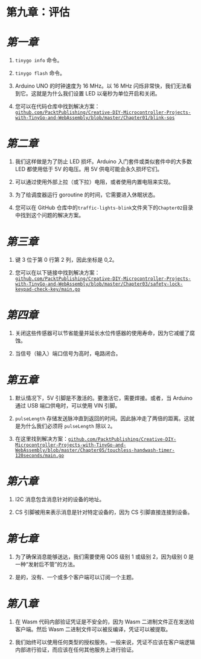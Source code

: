 # 第九章：评估

# *第一章*

1.  `tinygo info` 命令。

1.  `tinygo flash` 命令。

1.  Arduino UNO 的时钟速度为 16 MHz。以 16 MHz 闪烁非常快，我们无法看到它。这就是为什么我们设置 LED 以毫秒为单位开启和关闭。

1.  您可以在代码仓库中找到解决方案：[`github.com/PacktPublishing/Creative-DIY-Microcontroller-Projects-with-TinyGo-and-WebAssembly/blob/master/Chapter01/blink-sos`](https://github.com/PacktPublishing/Creative-DIY-Microcontroller-Projects-with-TinyGo-and-WebAssembly/blob/master/Chapter01/blink-sos)

# *第二章*

1.  我们这样做是为了防止 LED 损坏。Arduino 入门套件或类似套件中的大多数 LED 都使用低于 5V 的电压。用 5V 供电可能会永久损坏它们。

1.  可以通过使用外部上拉（或下拉）电阻，或者使用内置电阻来实现。

1.  为了给调度器运行 goroutine 的时间，它需要进入休眠状态。

1.  您可以在 GitHub 仓库中的`traffic-lights-blink`文件夹下的`Chapter02`目录中找到这个问题的解决方案。

# *第三章*

1.  键 3 位于第 0 行第 2 列，因此坐标是 0,2。

1.  您可以在以下链接中找到解决方案：[`github.com/PacktPublishing/Creative-DIY-Microcontroller-Projects-with-TinyGo-and-WebAssembly/blob/master/Chapter03/safety-lock-keypad-check-key/main.go`](https://github.com/PacktPublishing/Creative-DIY-Microcontroller-Projects-with-TinyGo-and-WebAssembly/blob/master/Chapter03/safety-lock-keypad-check-key/main.go)

# *第四章*

1.  关闭这些传感器可以节省能量并延长水位传感器的使用寿命，因为它减缓了腐蚀。

1.  当信号（输入）端口信号为高时，电路闭合。

# *第五章*

1.  默认情况下，5V 引脚是不激活的。要激活它，需要焊接。或者，当 Arduino 通过 USB 端口供电时，可以使用 VIN 引脚。

1.  `pulseLength` 存储发送脉冲直到返回的时间。因此脉冲走了两倍的距离。这就是为什么我们必须将 `pulseLength` 除以 `2`。

1.  在这里找到解决方案：[`github.com/PacktPublishing/Creative-DIY-Microcontroller-Projects-with-TinyGo-and-WebAssembly/blob/master/Chapter05/touchless-handwash-timer-120seconds/main.go`](https://github.com/PacktPublishing/Creative-DIY-Microcontroller-Projects-with-TinyGo-and-WebAssembly/blob/master/Chapter05/touchless-handwash-timer-120seconds/main.go)

# *第六章*

1.  I2C 消息包含消息针对的设备的地址。

1.  CS 引脚被用来表示消息是针对特定设备的，因为 CS 引脚直接连接到设备。

# *第七章*

1.  为了确保消息能够送达，我们需要使用 QOS 级别 1 或级别 2，因为级别 0 是一种“发射后不管”的方法。

1.  是的，没有、一个或多个客户端可以订阅一个主题。

# *第八章*

1.  在 Wasm 代码内部验证凭证是不安全的，因为 Wasm 二进制文件正在发送给客户端。然后 Wasm 二进制文件可以被反编译，凭证可以被提取。

1.  我们始终可以使用任何类型的授权服务。一般来说，凭证不应该在客户端逻辑内部进行验证，而应该在任何其他服务上进行验证。
